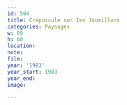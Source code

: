 ```yaml
---
id: 594
title: Crépuscule sur Ies Joumillons
categories: Paysages
w: 89
h: 60
location:
note:
file:
year: '1983'
year_start: 1983
year_end:
image:

---
```

